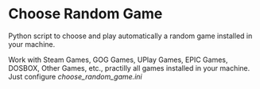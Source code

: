 # Choose Random Game
Python script to choose and play automatically a random game installed in your machine.

Work with Steam Games, GOG Games, UPlay Games, EPIC Games, DOSBOX, Other Games, etc., practilly all games installed in your machine. Just configure *choose_random_game.ini*


